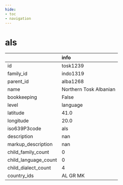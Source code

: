 ```yaml
---
hide:
- toc
- navigation
---
```

# als
|                      | info                   |
|:---------------------|:-----------------------|
| id                   | tosk1239               |
| family_id            | indo1319               |
| parent_id            | alba1268               |
| name                 | Northern Tosk Albanian |
| bookkeeping          | False                  |
| level                | language               |
| latitude             | 41.0                   |
| longitude            | 20.0                   |
| iso639P3code         | als                    |
| description          | nan                    |
| markup_description   | nan                    |
| child_family_count   | 0                      |
| child_language_count | 0                      |
| child_dialect_count  | 4                      |
| country_ids          | AL GR MK               |